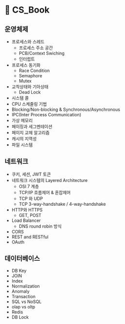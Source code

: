 # 📖 CS_Book


## 운영체제
+ 프로세스와 스레드
  + 프로세스 주소 공간
  + PCB/Context Swiching
  + 인터럽트
+ 프로세스 동기화
  + Race Condition 
  + Semaphore
  + Mutex
+ 교착상태와 기아상태
  + Dead Lock
+ 시스템 콜
+ CPU 스케줄링 기법
+ Blocking/Non-blocking & Synchronous/Asynchronous
+ IPC(Inter Process Communication)
+ 가상 메모리
+ 페이징과 세그멘테이션
+ 페이지 교체 알고리즘
+ 캐시의 지역성
+ 파일 시스템

## 네트워크
+ 쿠키, 세션, JWT 토큰
+ 네트워크 시스템의 Layered Architecture
  + OSI 7 계층
  + TCP/IP 흐름제어 & 혼잡제어
  + TCP 와 UDP
  + TCP 3-way-handshake / 4-way-handshake
+ HTTP와 HTTPS
  + GET, POST
+ Load Balancer
  + DNS round robin 방식
+ CORS
+ REST and RESTful
+ OAuth

## 데이터베이스
+ DB Key
+ JOIN
+ Index
+ Normalization
+ Anomaly
+ Transaction
+ SQL vs NoSQL
+ olap vs oltp
+ Redis
+ DB Lock

